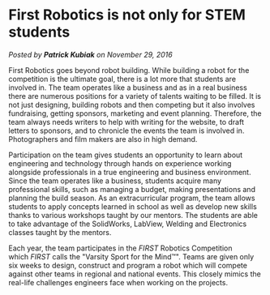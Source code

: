 # First Robotics is not only for STEM students
*Posted by **Patrick Kubiak** on November 29, 2016*  

First Robotics goes beyond robot building. While building a robot for the competition is the ultimate goal, there is a lot more that students are involved in. The team operates like a business and as in a real business there are numerous positions for a variety of talents waiting to be filled. It is not just designing, building robots and then competing but it also involves fundraising, getting sponsors, marketing and event planning. Therefore, the team always needs writers to help with writing for the website, to draft letters to sponsors, and to chronicle the events the team is involved in. Photographers and film makers are also in high demand.

Participation on the team gives students an opportunity to learn about engineering and technology through hands on experience working alongside professionals in a true engineering and business environment. Since the team operates like a business, students acquire many professional skills, such as managing a budget, making presentations and planning the build season. As an extracurricular program, the team allows students to apply concepts learned in school as well as develop new skills thanks to various workshops taught by our mentors. The students are able to take advantage of the SolidWorks, LabView, Welding and Electronics classes taught by the mentors.

Each year, the team participates in the *FIRST* Robotics Competition which *FIRST* calls the "Varsity Sport for the Mind™". Teams are given only six weeks to design, construct and program a robot which will compete against other teams in regional and national events. This closely mimics the real-life challenges engineers face when working on the projects.
